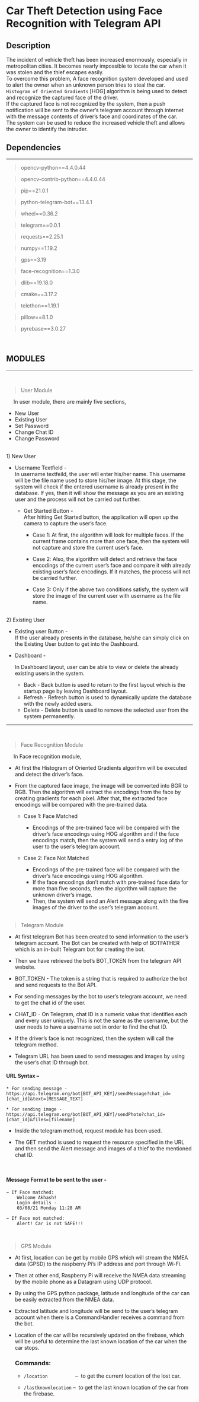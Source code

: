 # Car Theft Detection using Face Recognition with Telegram API

## Description
The incident of vehicle theft has been increased enormously, especially in metropolitan cities. It becomes nearly impossible to locate the car when it was stolen and the thief escapes easily.\
To overcome this problem, A face recognition system developed and used to alert the owner when an unknown person tries to steal the car.\
`Histogram of Oriented Gradients` [HOG] algorithm is being used to detect and recognize the captured face of the driver.\
If the captured face is not recognized by the system, then a push notification will be sent to the owner’s telegram account through internet with the message contents of driver’s face and coordinates of the car. \
The system can be used to reduce the increased vehicle theft and allows the owner to identify the intruder. 

## Dependencies
***
> opencv-python==4.4.0.44

> opencv-contrib-python==4.4.0.44

> pip==21.0.1

> python-telegram-bot==13.4.1

> wheel==0.36.2

> telegram==0.0.1

> requests==2.25.1

> numpy==1.19.2

> gps==3.19

> face-recognition==1.3.0

> dlib==19.18.0

> cmake==3.17.2

> telethon==1.19.1

> pillow==8.1.0

> pyrebase==3.0.27

<br/>

## MODULES
---
<br/>

> User Module

&nbsp;&nbsp;&nbsp;&nbsp;&nbsp;In user module, there are mainly five sections,
* New User
* Existing User
* Set Password
* Change Chat ID
* Change Password
<br/>
1) New User<br/>

* Username Textfield -
    <br/>
    In username textfeild, the user will enter his/her
    name. This username will be the file name used to store his/her image.
    At this stage, the system will check if the entered username is already
    present in the database. If yes, then it will show the message as you are
    an existing user and the process will not be carried out further.
    <br/>
    * Get Started Button -
    <br/>After hitting Get Started button, the application
    will open up the camera to capture the user’s face.<br/>
    
        * Case 1: At first, the algorithm will look for multiple faces. If
        the current frame contains more than one face, then the system
        will not capture and store the current user’s face.

        * Case 2: Also, the algorithm will detect and retrieve the face
        encodings of the current user’s face and compare it with
        already existing user’s face encodings. If it matches, the
        process will not be carried further.

        * Case 3: Only if the above two conditions satisfy, the system
        will store the image of the current user with username as the
        file name.
<br/>
2) Existing User<br/>

* Existing user Button -
    <br/>
    If the user already presents in the database,
    he/she can simply click on the Existing User button to get into the
    Dashboard.
    <br/>
* Dashboard -
    
    In Dashboard layout, user can be able to view or delete
    the already existing users in the system.

    * Back - Back button is used to return to the first layout which is
    the startup page by leaving Dashboard layout.
    * Refresh - Refresh button is used to dynamically update the
    database with the newly added users.
    * Delete - Delete button is used to remove the selected user from
    the system permanently.
---
<br/>

> Face Recognition Module


&nbsp;&nbsp;&nbsp;&nbsp;&nbsp;In Face recognition module,<br/>

* At first the Histogram of Oriented Gradients algorithm will be executed and detect the driver’s face.


* From the captured face image, the image will be converted into BGR to RGB. Then the algorithm will extract the encodings from the face by creating gradients for each pixel. After that, the extracted face encodings will be compared with the pre-trained data.

    * Case 1: Face Matched

        * Encodings of the pre-trained face will be compared with the driver’s face encodings using HOG algorithm and if the face encodings match, then the system will send a entry log of the user to the user’s telegram account.


    * Case 2: Face Not Matched
        * Encodings of the pre-trained face will be compared with the driver’s face encodings using HOG algorithm.
        * If the face encodings don’t match with pre-trained face data for more than five seconds, then the algorithm will capture the unknown driver’s image.
        * Then, the system will send an Alert message along with the five images of the driver to the user’s telegram account.

        <br/>

> Telegram Module
&nbsp;
* At first telegram Bot has been created to send information to the user’s telegram account. The Bot can be created with help of BOTFATHER which is an in-built Telegram bot for creating the bot.


* Then we have retrieved the bot’s BOT_TOKEN from the telegram API website.


* BOT_TOKEN - The token is a string that is required to authorize the bot and send requests to the Bot API.


* For sending messages by the bot to user’s telegram account, we need to get the chat id of the user.


* CHAT_ID - On Telegram, chat ID is a numeric value that identifies each and every user uniquely. This is not the same as the username, but the user needs to have a username set in order to find the chat ID.


* If the driver’s face is not recognized, then the system will call the telegram method.


* Telegram URL has been used to send messages and images by using the user’s chat ID through bot.
&nbsp;
#### URL Syntax –
    * For sending message -https://api.telegram.org/bot[BOT_API_KEY]/sendMessage?chat_id=[chat_id]&text=[MESSAGE_TEXT]

    * For sending image -https://api.telegram.org/bot[BOT_API_KEY]/sendPhoto?chat_id=[chat_id]&files=[filename]
* Inside the telegram method, request module has been used.

* The GET method is used to request the resource specified in the URL and then send the Alert message and images of a thief to the mentioned chat ID.

<br/>

#### Message Format to be sent to the user -
    ➔ If Face matched:
        Welcome Akhash!
        Login details -
        03/08/21 Monday 11:28 AM

    ➔ If Face not matched:
        Alert! Car is not SAFE!!!

&nbsp;
> GPS Module
&nbsp;
* At first, location can be get by mobile GPS which will stream the NMEA data (GPSD) to the raspberry Pi’s IP address and port through Wi-Fi.
* Then at other end, Raspberry Pi will receive the NMEA data streaming by the mobile phone as a Datagram using UDP protocol.
* By using the GPS python package, latitude and longitude of the car can be easily extracted from the NMEA data.
* Extracted latitude and longitude will be send to the user’s telegram account when there is a CommandHandler receives a command from the bot.
* Location of the car will be recursively updated on the firebase, which will be useful to determine the last known location of the car when the car stops.

    ### Commands:
    * `/location` &nbsp;&nbsp;&nbsp;&nbsp;&nbsp;&nbsp;&nbsp;&nbsp;&nbsp;&nbsp;&nbsp;&nbsp;&nbsp;&nbsp;&nbsp;&nbsp;&nbsp;&nbsp;– &nbsp;to get the current location of the lost car.


    * `/lastknownlocation` – &nbsp;to get the last known location of the car from the firebase.
